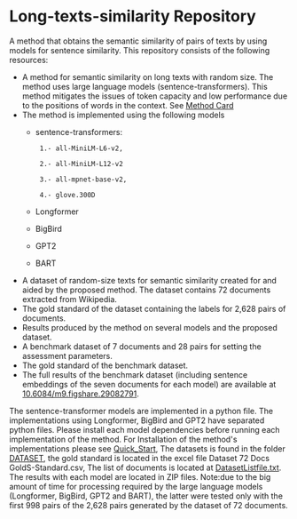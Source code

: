# Long-texts-similarity Repository 
A method that obtains the semantic similarity of pairs of texts by using models for sentence similarity.
This repository consists of the following resources:
* A method for semantic similarity on long texts with random size. The method uses large language models (sentence-transformers). This method mitigates the issues of token capacity and low performance due to the positions of words in the context. See [Method Card](Method_Card.md) 
* The method is implemented using the following models
     * sentence-transformers:
       
            1.- all-MiniLM-L6-v2,
       
            2.- all-MiniLM-L12-v2
       
            3.- all-mpnet-base-v2,

            4.- glove.300D
       
     * Longformer
     * BigBird
     * GPT2
     * BART
* A dataset of random-size texts for semantic similarity created for and aided by the proposed method. The dataset contains 72 documents extracted from Wikipedia.
* The gold standard  of the dataset containing the labels for 2,628 pairs of documents.
* Results produced by the method on several models and the proposed dataset.
* A benchmark dataset of 7 documents and 28 pairs for setting the  assessment parameters.
* The gold standard  of the  benchmark dataset.
* The full results of the benchmark dataset (including sentence embeddings of the seven documents for each model) are available at [10.6084/m9.figshare.29082791](https://doi.org/10.6084/m9.figshare.29082791).
  
  
The sentence-transformer models are implemented in a python file. The implementations using Longformer, BigBird and GPT2 have separated python files. Please install each model dependencies before running each implementation of the method. For Installation of the method's implementations please see [Quick_Start](Quick_Start.md), The datasets is found in the folder [DATASET](DATASET), the gold standard is located in the excel file Dataset 72 Docs GoldS-Standard.csv, The list of documents is located at [DatasetListfile.txt](DatasetListfile.txt). The results with each model are located in ZIP files. Note:due to the big amount of time for processing required by the large language models (Longformer, BigBird, GPT2 and BART), the latter were tested only with the first 998 pairs of the 2,628 pairs generated by the dataset of  72 documents. 
